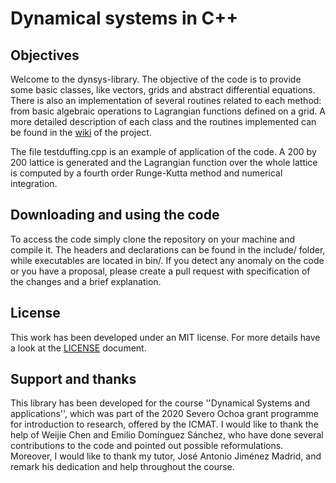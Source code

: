 # Dynamical systems in C++

## Objectives

Welcome to the dynsys-library. The objective of the code is to provide some basic classes, like vectors, grids and abstract differential equations. There is also an implementation of several routines related to each method: from basic algebraic operations to Lagrangian functions defined on a grid. A more detailed description of each class and the routines implemented can be found in the [wiki](https://github.com/Pablo-Nicolas-Martinez/dynsys-library/wiki) of the project.

The file testduffing.cpp is an example of application of the code. A 200 by 200 lattice is generated and the Lagrangian function over the whole lattice is computed by a fourth order Runge-Kutta method and numerical integration.

## Downloading and using the code

To access the code simply clone the repository on your machine and compile it. The headers and declarations can be found in the include/ folder, while executables are located in bin/. If you detect any anomaly on the code or you have a proposal, please create a pull request with specification of the changes and a brief explanation.

## License

This work has been developed under an MIT license. For more details have a look at the [LICENSE](https://github.com/Pablo-Nicolas-Martinez/dynsys-library/blob/master/LICENSE) document.

## Support and thanks

This library has been developed for the course ''Dynamical Systems and applications'', which was part of the 2020 Severo Ochoa grant programme for introduction to research, offered by the ICMAT. I would like to thank the help of Weijie Chen and Emilio Domínguez Sánchez, who have done several contributions to the code and pointed out possible reformulations. Moreover, I would like to thank my tutor, José Antonio Jiménez Madrid, and remark his dedication and help throughout the course.
